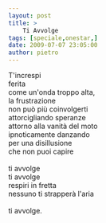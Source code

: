 ```yaml
---
layout: post
title: >
    Ti Avvolge
tags: [speciale,onestar,]
date: 2009-07-07 23:05:00
author: pietro
---
```

T'increspi<br/>ferita<br/>come un'onda troppo alta,<br/>la frustrazione<br/>non può più coinvolgerti<br/>attorcigliando speranze<br/>attorno alla vanità del moto<br/>ipnoticamente danzando<br/>per una disillusione<br/>che non puoi capire<br/><br/>ti avvolge<br/>ti avvolge<br/>respiri in fretta<br/>nessuno ti strapperà l'aria<br/><br/>ti avvolge.
